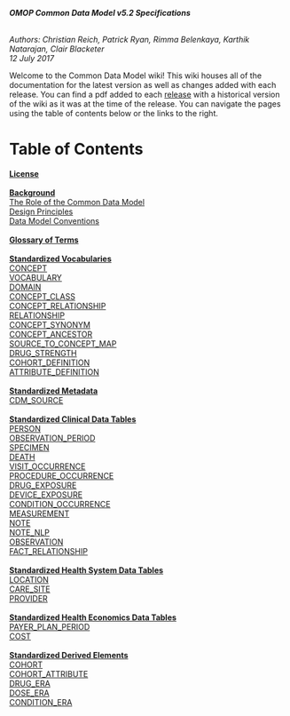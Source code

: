 ***OMOP Common Data Model v5.2 Specifications***

<br>*Authors: Christian Reich, Patrick Ryan, Rimma Belenkaya, Karthik Natarajan, Clair Blacketer*
<br>*12 July 2017*

Welcome to the Common Data Model wiki! This wiki houses all of the documentation for the latest version as well as changes added with each release. You can find a pdf added to each [release](https://github.com/OHDSI/CommonDataModel/releases) with a historical version of the wiki as it was at the time of the release. You can navigate the pages using the table of contents below or the links to the right.

# Table of Contents 

**[License](wiki/License)**
<br>
<br>**[Background](wiki/Background)**
<br>  [The Role of the Common Data Model](wiki/The-Role-of-the-Common-Data-Model)
<br>  [Design Principles](wiki/Design-Principles)
<br>  [Data Model Conventions](wiki/Data-Model-Conventions)
<br>
<br>**[Glossary of Terms](wiki/Glossary-of-Terms)**
<br>
<br>**[Standardized Vocabularies](wiki/Standardized-Vocabularies)**
<br>[CONCEPT](wiki/CONCEPT)
<br>[VOCABULARY](wiki/VOCABULARY)
<br>[DOMAIN](wiki/DOMAIN)
<br>[CONCEPT_CLASS](wiki/CONCEPT_CLASS)
<br>[CONCEPT_RELATIONSHIP](wiki/CONCEPT_RELATIONSHIP)
<br>[RELATIONSHIP](wiki/RELATIONSHIP)
<br>[CONCEPT_SYNONYM](wiki/CONCEPT_SYNONYM)
<br>[CONCEPT_ANCESTOR](wiki/CONCEPT_ANCESTOR)
<br>[SOURCE_TO_CONCEPT_MAP](wiki/SOURCE_TO_CONCEPT_MAP)
<br>[DRUG_STRENGTH](wiki/DRUG_STRENGTH)
<br>[COHORT_DEFINITION](wiki/COHORT_DEFINITION)
<br>[ATTRIBUTE_DEFINITION](wiki/ATTRIBUTE_DEFINITION)
<br>
<br>**[Standardized Metadata](wiki/Standardized-Metadata)**
<br>[CDM_SOURCE](wiki/CDM_SOURCE)
<br>
<br>**[Standardized Clinical Data Tables](Standardized-Clinical-Data-Tables)**
<br>[PERSON](wiki/PERSON)
<br>[OBSERVATION_PERIOD](wiki/OBSERVATION_PERIOD)
<br>[SPECIMEN](wiki/SPECIMEN)
<br>[DEATH](wiki/DEATH)
<br>[VISIT_OCCURRENCE](wiki/VISIT_OCCURRENCE)
<br>[PROCEDURE_OCCURRENCE](wiki/PROCEDURE_OCCURRENCE)
<br>[DRUG_EXPOSURE](wiki/DRUG_EXPOSURE)
<br>[DEVICE_EXPOSURE](wiki/DEVICE_EXPOSURE)
<br>[CONDITION_OCCURRENCE](wiki/CONDITION_OCCURRENCE)
<br>[MEASUREMENT](wiki/MEASUREMENT)
<br>[NOTE](wiki/NOTE)
<br>[NOTE_NLP](wiki/NOTE_NLP)
<br>[OBSERVATION](wiki/OBSERVATION)
<br>[FACT_RELATIONSHIP](wiki/FACT_RELATIONSHIP)
<br>
<br>**[Standardized Health System Data Tables](wiki/Standardized-Health-System-Data-Tables)**
<br>[LOCATION](wiki/LOCATION)
<br>[CARE_SITE](wiki/CARE_SITE)
<br>[PROVIDER](wiki/PROVIDER)
<br>
<br>**[Standardized Health Economics Data Tables](wiki/Standardized-Health-Economics-Data-Tables)**
<br>[PAYER_PLAN_PERIOD](wiki/PAYER_PLAN_PERIOD)
<br>[COST](wiki/COST)
<br>
<br>**[Standardized Derived Elements](wiki/Standardized-Derived-Elements)**
<br>[COHORT](wiki/COHORT)
<br>[COHORT_ATTRIBUTE](wiki/COHORT_ATTRIBUTE)
<br>[DRUG_ERA](wiki/DRUG_ERA)
<br>[DOSE_ERA](wiki/DOSE_ERA)
<br>[CONDITION_ERA](wiki/CONDITION_ERA)